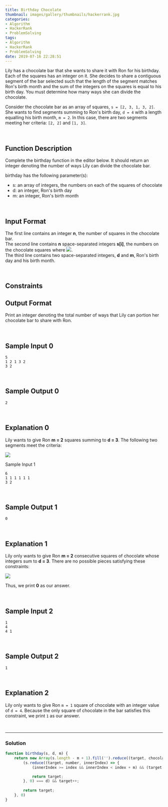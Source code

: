 ```yaml
---
title: Birthday Chocolate
thumbnail: images/gallery/thumbnails/hackerrank.jpg
categories:
- Algorithm
- HackerRank
- ProblemSolving
tags:
- Algorithm
- HackerRank
- ProblemSolving
date: 2019-07-16 22:28:51
---
```

  
  
Lily has a chocolate bar that she wants to share it with Ron for his birthday. Each of the squares has an integer on it. She decides to share a contiguous segment of the bar selected such that the length of the segment matches Ron's birth month and the sum of the integers on the squares is equal to his birth day. You must determine how many ways she can divide the chocolate.

Consider the chocolate bar as an array of squares, `s = [2, 3, 1, 3, 2]`. She wants to find segments summing to Ron's birth day, `d = 4` with a length equalling his birth month, `m = 2`. In this case, there are two segments meeting her criteria: `[2, 2]` and `[1, 3]`.

<br/>
<!-- more -->

## Function Description

Complete the birthday function in the editor below. It should return an integer denoting the number of ways Lily can divide the chocolate bar.

birthday has the following parameter(s):

- s: an array of integers, the numbers on each of the squares of chocolate
- d: an integer, Ron's birth day
- m: an integer, Ron's birth month

<br/>

## Input Format

The first line contains an integer **n**, the number of squares in the chocolate bar.  
The second line contains **n** space-separated integers **s[i]**, the numbers on the chocolate squares where ![](https://latex.codecogs.com/gif.latex?0\leq&space;i<&space;n).   
The third line contains two space-separated integers, **d** and **m**, Ron's birth day and his birth month.

<br/>

## Constraints


## Output Format

Print an integer denoting the total number of ways that Lily can portion her chocolate bar to share with Ron.

<br/>

## Sample Input 0
```
5
1 2 1 3 2
3 2
```

<br/>

## Sample Output 0
```
2
```

<br/>

## Explanation 0

Lily wants to give Ron **m = 2** squares summing to **d = 3**. The following two segments meet the criteria:

![](./images/birthdayChocolate_01.png)

Sample Input 1
```
6
1 1 1 1 1 1
3 2
```

<br/>

## Sample Output 1
```
0
```

<br/>

## Explanation 1

Lily only wants to give Ron **m = 2** consecutive squares of chocolate whose integers sum to **d = 3**. There are no possible pieces satisfying these constraints:

![](./images/birthdayChocolate_02.png)

Thus, we print **0** as our answer.

<br/>

## Sample Input 2
```
1
4
4 1
```

<br/>

## Sample Output 2
```
1
```

<br/>

## Explanation 2

Lily only wants to give Ron `m = 1` square of chocolate with an integer value of `d = 4`. Because the only square of chocolate in the bar satisfies this constraint, we print `1` as our answer.

<br/>

---

### Solution

```javascript
function birthday(s, d, m) {
    return new Array(s.length - m + 1).fill('').reduce((target, chocolate, index) => {
        (s.reduce((target, number, innerIndex) => {
            (innerIndex >= index && innerIndex < index + m) && (target += number);

            return target;
        }, 0) === d) && target++;
        
        return target;
    }, 0)
}
```